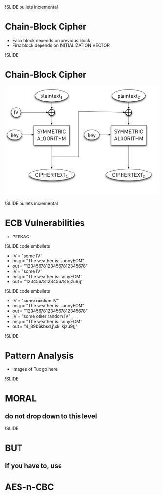!SLIDE bullets incremental
# Chain-Block Cipher #

* Each block depends on previous block
* First block depends on INITIALIZATION VECTOR

!SLIDE
# Chain-Block Cipher #

![Chain-Block Cipher aka CBC](cbc.png)

!SLIDE bullets incremental
# ECB Vulnerabilities #

* PEBKAC

!SLIDE code smbullets

* IV  = "some IV"
* msg = "The weather is: sunnyEOM"
* out = "123456781234567812345678"
* IV  = "some IV"
* msg = "The weather is: rainyEOM"
* out = "1234567812345678`kjzu9)j"

!SLIDE code smbullets

* IV  = "some random IV"
* msg = "The weather is: sunnyEOM"
* out = "123456781234567812345678"
* IV  = "some other random IV"
* msg = "The weather is: rainyEOM"
* out = "4_89b$kbsd,j\xk `kjzu9)j"

!SLIDE
# Pattern Analysis #

* Images of Tux go here

!SLIDE
# MORAL #
## do not drop down to this level ##

!SLIDE
# BUT #
## If you have to, use ##
# AES-n-CBC #
